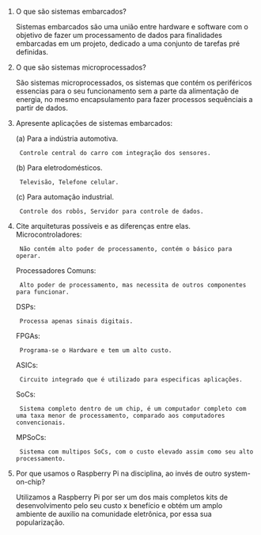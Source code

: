 1. O que são sistemas embarcados?

	Sistemas embarcados são uma união entre hardware e software com o objetivo de fazer um processamento de dados para finalidades embarcadas em um projeto, dedicado a uma conjunto de tarefas pré definidas. 

2. O que são sistemas microprocessados?

	São sistemas microprocessados, os sistemas que contém os periféricos essencias para o seu funcionamento sem a parte da alimentação de energia, no mesmo encapsulamento para fazer processos sequênciais a partir de dados. 

3. Apresente aplicações de sistemas embarcados:


	(a) Para a indústria automotiva.

		Controle central do carro com integração dos sensores.
	(b) Para eletrodomésticos.


		Televisão, Telefone celular.
	(c) Para automação industrial.

		Controle dos robôs, Servidor para controle de dados.

4. Cite arquiteturas possíveis e as diferenças entre elas.
	Microcontroladores: 
		
		Não contém alto poder de processamento, contém o básico para operar. 
	Processadores Comuns: 

		Alto poder de processamento, mas necessita de outros componentes para funcionar.
	DSPs: 

		Processa apenas sinais digitais.
	FPGAs: 

		Programa-se o Hardware e tem um alto custo.
	ASICs:

		Circuito integrado que é utilizado para especificas aplicações.
	SoCs: 

		Sistema completo dentro de um chip, é um computador completo com uma taxa menor de processamento, comparado aos computadores convencionais. 
	MPSoCs:
		
		Sistema com multipos SoCs, com o custo elevado assim como seu alto processamento.

		
5. Por que usamos o Raspberry Pi na disciplina, ao invés de outro system-on-chip?

	Utilizamos a Raspberry Pi por ser um dos mais completos kits de desenvolvimento pelo seu custo x benefício e obtém um amplo ambiente de auxilio na comunidade eletrônica, por essa sua popularização.

